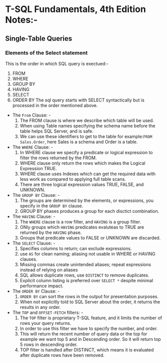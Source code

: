 # T-SQL Fundamentals, 4th Edition Notes:-
## Single-Table Queries
### Elements of the Select statement
This is the order in which SQL query is exectued:-
1. FROM
2. WHERE
3. GROUP BY
4. HAVING
5. SELECT
6. ORDER BY
The sql query starts with SELECT syntactically but is processed in the order mentioned above.
- The `From` Clause: -
    1. The FROM clause is where we describe which table will be used.
    2. When using Table names specifying the schema name before the table helps SQL Server, and is safe.
    3. We can use these identifiers to get to the table for example:`FROM Sales.Order`, here Sales is a schema and Order is a table.
- The `WHERE` Clause: -
    1. In WHERE clause we specify a predicate or logical expression to filter the rows returned by the FROM.
    2. WHERE clause only return the rows which makes the Logical Expression TRUE.
    3. WHERE clause uses Indexes which can get the required data with less work as compared to applying full table scans.
    4. There are three logical expression values TRUE, FALSE, and UNKNOWN.
- The `GROUP BY` Clause: -
    1. The groups are determined by the elements, or expressions, you specify in the `GROUP BY` clause.
    2. GROUP BY phases produces a group for each disctict combination.
- The `HAVING` Clause: -
    1. The `WHERE` clause is a row filter, and `HAVING` is a group filter.
    2. ONly groups which `HAVING` predicates evaluteas to TRUE are returned by the `HAVING` phase.
    3. Groups that predicate values to FALSE or UNKNOWN are discarded.
- The `SELECT` Clause: -
    1. Specifies columns to return; can exclude expressions.
    2. use `AS` for clean naming; aliasing not usable in WHERE or HAVING clauses.
    3. Missing commas create unintended aliases; repeat expressions instead of relying on aliases
    4. SQL allows duplicate rows, use `DISTINCT` to remove duplicates.
    5. Explicit column listing is preferred over `SELECT *` despite minimal performance impact.
- The `ORDER BY` Clause: -
    1. `ORDER BY` can sort the rows in the output for presentation purposes.
    2. When not explicitly told to SQL Server about the order, it returns the results in any order.
- The `TOP` and `OFFSET-FETCH` filters: -
    1. The `TOP` filter is proprietary T-SQL feature, and it limits the number of rows your query returns.
    2. In order to use this filter we have to specify the number, and order.
    3. This will return the recent number of query data or the top for example we want top 5 and in Descending order. So it will return top 5 rows in descending order.
    4. TOP filter is handled after DISTINCT, which means it is evaluated after duplicate rows have been removed.
    

